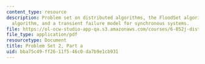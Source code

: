 ```yaml
---
content_type: resource
description: Problem set on distributed algorithms, the FloodSet algorithm, the TurpinCoan
  algorithm, and a transient failure model for synchronous systems.
file: https://ol-ocw-studio-app-qa.s3.amazonaws.com/courses/6-852j-distributed-algorithms-fall-2009/bba75c49ff2611f546c0da7b9e1cb931_MIT6_852JF09_pset2a.pdf
file_type: application/pdf
resourcetype: Document
title: Problem Set 2, Part a
uid: bba75c49-ff26-11f5-46c0-da7b9e1cb931
---
```


